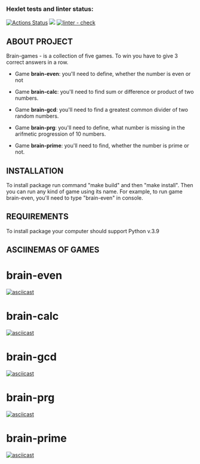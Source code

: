 ### Hexlet tests and linter status:
[![Actions Status](https://github.com/annafedorova21/python-project-lvl1/workflows/hexlet-check/badge.svg)](https://github.com/annafedorova21/python-project-lvl1/actions)
<a href="https://codeclimate.com/github/annafedorova21/python-project-lvl1/maintainability"><img src="https://api.codeclimate.com/v1/badges/34a5b6992a4d09143dea/maintainability" /></a>
[![linter - check](https://github.com/annafedorova21/python-project-lvl1/actions/workflows/learn_actions.yml/badge.svg)](https://github.com/annafedorova21/python-project-lvl1/actions/workflows/learn_actions.yml)

## ABOUT PROJECT

Brain-games - is a collection of five games. To win you have to give 3 correct answers in a row.

* Game **brain-even**: you'll need to define, whether the number is even or not

* Game **brain-calc**: you'll need to find sum or difference or product of two numbers.

* Game **brain-gcd**: you'll need to find a greatest common divider of two random numbers.

* Game **brain-prg**: you'll need to define, what number is missing in the arifmetic progression of 10 numbers.

* Game **brain-prime**: you'll need to find, whether the number is prime or not.

INSTALLATION
------------
To install package run command "make build" and then "make install".
Then you can run any kind of game using its name.
For example, to run game brain-even, you'll need to type "brain-even" in console.


REQUIREMENTS
------------
To install package your computer should support Python v.3.9

## ASCIINEMAS OF GAMES

# brain-even
[![asciicast](https://asciinema.org/a/nFSzjsMttk6itPsB3u9R1IRld.svg)](https://asciinema.org/a/nFSzjsMttk6itPsB3u9R1IRld)

# brain-calc
[![asciicast](https://asciinema.org/a/PZe6Hd3tB2wKACXiA4yJrmAR6.svg)](https://asciinema.org/a/PZe6Hd3tB2wKACXiA4yJrmAR6)

# brain-gcd
[![asciicast](https://asciinema.org/a/xw7CggrvK04MrArbSWHBAKUyl.svg)](https://asciinema.org/a/xw7CggrvK04MrArbSWHBAKUyl)

# brain-prg
[![asciicast](https://asciinema.org/a/WSaCPlOIINVVy8KsWqxiWyJ8t.svg)](https://asciinema.org/a/WSaCPlOIINVVy8KsWqxiWyJ8t)

# brain-prime
[![asciicast](https://asciinema.org/a/rkVUcpocvMnrXLs6FcFBLQ3Rm.svg)](https://asciinema.org/a/rkVUcpocvMnrXLs6FcFBLQ3Rm)
